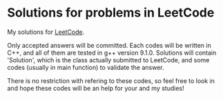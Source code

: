 Solutions for problems in LeetCode
==
My solutions for [LeetCode](https://leetcode.com). 

Only accepted answers will be committed. Each codes will be written in C++, and all of them are tested in g++ version 9.1.0. 
Solutions will contain 'Solution', which is the class actually submitted to LeetCode, and some codes (usually in main function) to validate the answer. 

There is no restriction with refering to these codes, so feel free to look in and hope these codes will be an help for your and my studies!